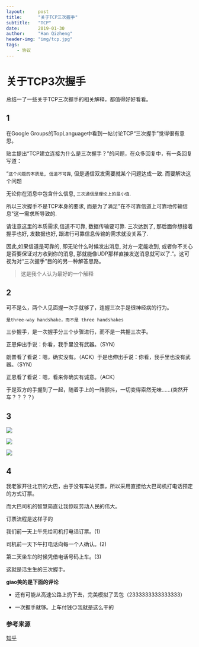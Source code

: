 ```yaml
---
layout:     post
title:      "关于TCP三次握手"
subtitle:   "TCP"
date:       2019-01-30
author:     "Han Qizheng"
header-img: "img/tcp.jpg"
tags:
    - 协议
---
```


# 关于TCP3次握手

总结一了一些关于TCP三次握手的相关解释，都值得好好看看。

## 1
在Google Groups的TopLanguage中看到一帖讨论TCP“三次握手”觉得很有意思。

贴主提出“TCP建立连接为什么是三次握手？”的问题，在众多回复中，有一条回复写道：

“`这个问题的本质是, 信道不可靠`, 但是通信双发需要就某个问题达成一致. 而要解决这个问题

无论你在消息中包含什么信息, `三次通信是理论上的最小值`. 

所以三次握手不是TCP本身的要求, 而是为了满足"在不可靠信道上可靠地传输信息"这一需求所导致的.

请注意这里的本质需求,信道不可靠, 数据传输要可靠. 三次达到了, 那后面你想接着握手也好, 发数据也好, 跟进行可靠信息传输的需求就没关系了.

因此,如果信道是可靠的, 即无论什么时候发出消息, 对方一定能收到, 或者你不关心是否要保证对方收到你的消息, 那就能像UDP那样直接发送消息就可以了.”。这可视为对“三次握手”目的的另一种解答思路。

> 这是我个人认为最好的一个解释

## 2

可不是么，两个人见面握一次手就够了，连握三次手是很神经病的行为。

`是three-way handshake，而不是 three handshakes`

三步握手，是一次握手分三个步骤进行，而不是一共握三次手。

正恩伸出手说：你看，我手里没有武器。（SYN）

朗普看了看说：嗯，确实没有。（ACK）于是也伸出手说：你看，我手里也没有武器。（SYN）

正恩看了看说：嗯，看来你确实有诚意。（ACK）

于是双方的手握到了一起，随着手上的一阵颤抖，一切变得索然无味……(突然开车？？？？)

## 3

![](https://pic2.zhimg.com/80/v2-288e92aa91f83ea068b7a5256e0835c5_hd.jpg)

![](https://pic3.zhimg.com/80/v2-2e92a8054ba98532592aecc47c37722e_hd.jpg)

![](https://pic2.zhimg.com/80/v2-3d4e77b23469ae84358d90d5b0bd451d_hd.jpg)

## 4

我老家开往北京的大巴，由于没有车站买票，所以采用直接给大巴司机打电话预定的方式订票。

而大巴司机的智慧简直让我惊叹劳动人民的伟大。

订票流程是这样子的

我们前一天上午先给司机打电话订票。(1)

司机前一天下午打电话向每一个人确认。(2)

第二天坐车的时候凭借电话号码上车。(3)

这就是活生生的三次握手。

**giao笑的是下面的评论**

- 还有可能从高速公路上扔下去，完美模拟了丢包（2333333333333333）

- 一次握手就够。上车付钱😏我就是这么干的


### 参考来源
[知乎](https://www.zhihu.com/question/24853633)